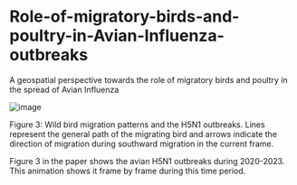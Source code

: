 # Role-of-migratory-birds-and-poultry-in-Avian-Influenza-outbreaks
A geospatial perspective towards the role of migratory birds and poultry in the spread of Avian Influenza
 

![image](https://github.com/MJindal-EPIWATCH/Role-of-migratory-birds-and-poultry-in-Avian-Influenza-outbreaks/assets/136539309/87722750-5c11-46ee-ade1-4d28b41a5077)

Figure 3: Wild bird migration patterns and the H5N1 outbreaks. Lines represent the general path of the migrating bird and arrows indicate the direction of migration during southward migration in the current frame.

Figure 3 in the paper shows the avian H5N1 outbreaks during 2020-2023. This animation shows it frame by frame during this time period. 
